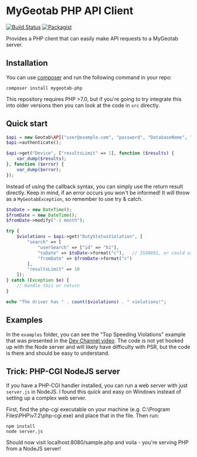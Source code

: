 MyGeotab PHP API Client
======================

[![Build Status](https://travis-ci.org/Geotab/mygeotab-php.svg?branch=master)](https://travis-ci.org/Geotab/mygeotab-php)
[![Packagist](https://img.shields.io/packagist/dm/geotab/mygeotab-php.svg)](https://packagist.org/packages/geotab/mygeotab-php)

Provides a PHP client that can easily make API requests to a MyGeotab server.


Installation
------------
You can use [composer](https://getcomposer.org/) and run the following command in your repo:

```
composer install mygeotab-php
```

This repository requires PHP >7.0, but if you're going to try integrate this into older versions
then you can look at the code in `src` directly.

Quick start
------------

```php
$api = new Geotab\API("user@example.com", "password", "DatabaseName", "my.geotab.com");
$api->authenticate();

$api->get("Device", ["resultsLimit" => 1], function ($results) {
    var_dump($results);
}, function ($error) {
    var_dump($error);
});
```

Instead of using the callback syntax, you can simply use the return result directly. Keep in mind, if an error occurs you won't be informed! It will throw as a `MyGeotabException`, so remember to use try & catch.

```php
$toDate = new DateTime();
$fromDate = new DateTime();
$fromDate->modify("-1 month");

try {
    $violations = $api->get("DutyStatusViolation", [
        "search" => [
            "userSearch" => ["id" => "b1"],
            "toDate" => $toDate->format("c"),   // ISO8601, or could use "2018-11-03 00:53:29.370134"
            "fromDate" => $fromDate->format("c")
        ],
        "resultsLimit" => 10
    ]);
} catch (Exception $e) {
    // Handle this or return
}

echo "The driver has " . count($violations) . " violations!";
```

Examples
------------
In the `examples` folder, you can see the "Top Speeding Violations" example that was presented in the [Dev Channel video](https://www.geotab.com/video/mygeotab-php-api-client/). The code is not yet hooked up with the Node server and will likely
have difficulty with PSR, but the code is there and should be easy to understand.

Trick: PHP-CGI NodeJS server
------------
If you have a PHP-CGI handler installed, you can run a web server with
just `server.js` in NodeJS. I found this quick and easy on Windows instead of setting up a complex web server.

First, find the php-cgi executable on your machine (e.g. C:\Program Files\PHP\v7.2\php-cgi.exe) and place that in the file. Then run:

```
npm install
node server.js
```

Should now visit localhost:8080/sample.php and voila - you're serving PHP from a NodeJS server!